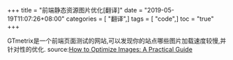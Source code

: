 +++
title = "前端静态资源图片优化[翻译]"
date = "2019-05-19T11:07:26+08:00"
categories = [ "翻译",]
tags = [ "code",]
toc = "true"
+++


GTmetrix是一个前端页面测试的网站,可以发现你的站点哪些图片加载速度较慢,并针对性的优化.
source:[How to Optimize Images: A Practical Guide](https://gtmetrix.com/blog/how-to-optimize-images-a-practical-guide/)
<!--more-->
